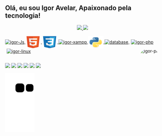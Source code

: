 ## Olá, eu sou Igor Avelar, Apaixonado pela tecnologia!
<div align="center">
  <a href="https://github.com/igoravelar21">
  <img height="150em" src="https://github-readme-stats.vercel.app/api?username=igoravelar21&show_icons=true&theme=dracula&include_all_commits=true&count_private=true"/>
  <img height="150em" src="https://github-readme-stats.vercel.app/api/top-langs/?username=igoravelar21&layout=compact&langs_count=7&theme=dracula"/>
</div>
  
<div style="display: inline_block"><br>
  <img align="center" alt="igor-Js" height="40" width="30" src="https://github.com/igoravelar21/igoravelar21/blob/main/icons/logo-js%20(1).png">
  <img align="center" alt="igor-HTML" height="40" width="50" src="https://raw.githubusercontent.com/devicons/devicon/master/icons/html5/html5-original.svg">
  <img align="center" alt="igor-CSS" height="40" width="50" src="https://raw.githubusercontent.com/devicons/devicon/master/icons/css3/css3-original.svg">
  <img align="center" alt="igor-xampp" height="40" width="40" src="https://raw.githubusercontent.com/igoravelar21/igoravelar21/main/icons/favicon.ico">
  <img align="center" alt="igor-python" height="40" width="50" src="https://raw.githubusercontent.com/devicons/devicon/master/icons/python/python-original.svg" hspace="">
  <img align="center" alt="database" height="40" width="35" src="https://github.com/igoravelar21/igoravelar21/blob/main/icons/database.png" hspace="">
   <img align="center" alt="igor-php" height="40" width="50" src="https://github.com/igoravelar21/igoravelar21/blob/main/icons/Webysther_20160423_-_Elephpant.svg.png" hspace="5">
  <img align="center" alt="igor-linux" height="40" width="40" src="https://raw.githubusercontent.com/igoravelar21/igoravelar21/main/icons/linux_win.png" hspace="5">
  
  

  
  
  
  <img align="right" alt="igor-pic" height="150" style="border-radius:50px;" src="https://github.com/igoravelar21/igoravelar21/blob/main/Avatar-Maker.png?width=676&height=676">
</div>
  
  ##
 
<div> 
  <a href="https://www.youtube.com/channel/" target="_blank"><img src="https://img.shields.io/badge/YouTube-FF0000?style=for-the-badge&logo=youtube&logoColor=white" target="_blank"></a>
  <a href="https://instagram.com/igor_avelar21" target="_blank"><img src="https://img.shields.io/badge/-Instagram-%23E4405F?style=for-the-badge&logo=instagram&logoColor=white" target="_blank"></a>
 	<a href="https://www.twitch.tv/" target="_blank"><img src="https://img.shields.io/badge/Twitch-9146FF?style=for-the-badge&logo=twitch&logoColor=white" target="_blank"></a>
 <a href="https://discord.gg/" target="_blank"><img src="https://img.shields.io/badge/Discord-7289DA?style=for-the-badge&logo=discord&logoColor=white" target="_blank"></a> 
  <a href = "mailto:igorf.avelar21@gmail.com"><img src="https://img.shields.io/badge/-Gmail-%23333?style=for-the-badge&logo=gmail&logoColor=white" target="_blank"></a>
  <a href="https://www.linkedin.com/in/igor-avelar-534956221" target="_blank"><img src="https://img.shields.io/badge/-LinkedIn-%230077B5?style=for-the-badge&logo=linkedin&logoColor=white" target="_blank"></a> 
 
   ![Snake animation](https://github.com/igoravelar21/igoravelar21/blob/output/github-contribution-grid-snake.svg) 
 

